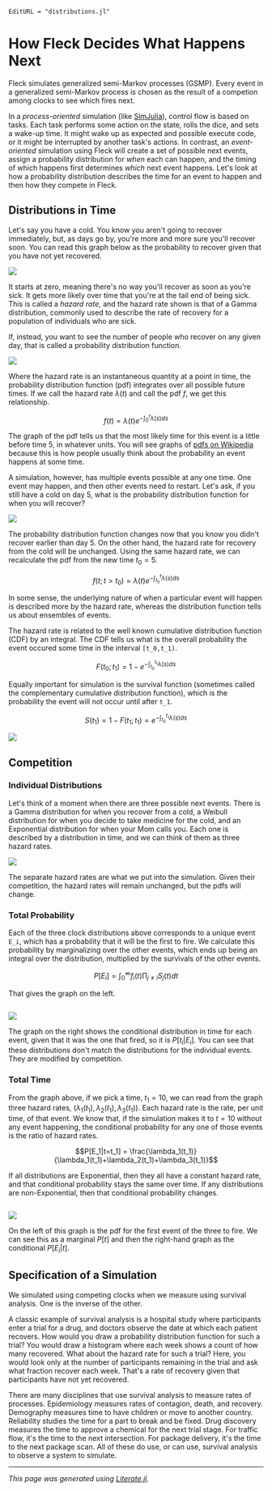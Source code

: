 ```@meta
EditURL = "distributions.jl"
```

# How Fleck Decides What Happens Next


Fleck simulates generalized semi-Markov processes (GSMP). Every event in a generalized semi-Markov process is chosen as the result of a competion among clocks to see which fires next.

In a *process-oriented* simulation (like [SimJulia](https://simjuliajl.readthedocs.io/en/stable/welcome.html)), control flow is based on tasks. Each task performs some action on the state, rolls the dice, and sets a wake-up time. It might wake up as expected and possible execute code, or it might be interrupted by another task's actions. In contrast, an *event-oriented* simulation using Fleck will create a set of possible next events, assign a probability distribution for *when* each can happen, and the timing of which happens first determines *which* next event happens. Let's look at how a probability distribution describes the time for an event to happen and then how they compete in Fleck.

## Distributions in Time

Let's say you have a cold. You know you aren't going to recover immediately, but, as days go by, you're more and more sure you'll recover soon. You can read this graph below as the probability to recover given that you have not yet recovered.

![](distributions-5.png)

It starts at zero, meaning there's no way you'll recover as soon as you're sick. It gets more likely over time that you're at the tail end of being sick. This is called a *hazard rate,* and the hazard rate shown is that of a Gamma distribution, commonly used to describe the rate of recovery for a population of individuals who are sick.

If, instead, you want to see the number of people who recover on any given day, that is called a probability distribution function.

![](distributions-7.png)

Where the hazard rate is an instantaneous quantity at a point in time, the probability distribution function (pdf) integrates over all possible future times. If we call the hazard rate $\lambda(t)$ and call the pdf $f$, we get this relationship.

```math
f(t) = \lambda(t) e^{-\int_0^t \lambda(s)ds}
```

The graph of the pdf tells us that the most likely time for this event is a little before time 5, in whatever units. You will see graphs of [pdfs on Wikipedia](https://en.wikipedia.org/wiki/Gamma_distribution#/media/File:Gamma_distribution_pdf.svg) because this is how people usually think about the probability an event happens at some time.

A simulation, however, has multiple events possible at any one time. One event may happen, and then other events need to restart. Let's ask, if you still have a cold on day 5, what is the probability distribution function for when you will recover?

![](distributions-9.png)

The probability distribution function changes now that you know you didn't recover earlier than day 5. On the other hand, the hazard rate for recovery from the cold will be unchanged. Using the same hazard rate, we can recalculate the pdf from the new time $t_0=5$.

```math
f(t;t>t_0) = \lambda(t) e^{-\int_{t_0}^t \lambda(s)ds}
```

In some sense, the underlying nature of when a particular event will happen is described more by the hazard rate, whereas the distribution function tells us about ensembles of events.

The hazard rate is related to the well known cumulative distribution function (CDF) by an integral. The CDF tells us what is the overall probability the event occured some time in the interval ``[t_0,t_1)``.

```math
F(t_0;t_1) = 1 - e^{-\int_{t_0}^{t_1} \lambda(s) ds}
```

Equally important for simulation is the survival function (sometimes called the complementary cumulative distribution function), which is the probability the event will not occur until after ``t_1``.

```math
S(t_1) = 1 - F(t_1;t_1) = e^{-\int_{t_0}^{t_1} \lambda(s) ds}
```

![](distributions-11.png)

## Competition

### Individual Distributions

Let's think of a moment when there are three possible next events. There is a Gamma distribution for when you recover from a cold, a Weibull distribution for when you decide to take medicine for the cold, and an Exponential distribution for when your Mom calls you. Each one is described by a distribution in time, and we can think of them as three hazard rates.

![](distributions-13.png)

The separate hazard rates are what we put into the simulation. Given their competition, the hazard rates will remain unchanged, but the pdfs will change.

### Total Probability

Each of the three clock distributions above corresponds to a unique event ``E_i``, which has a probability that it will be the first to fire. We calculate this probability by marginalizing over the other events, which ends up being an integral over the distribution, multiplied by the survivals of the other events.

```math
P[E_i] = \int_0^\infty f_i(t) \prod_{j\ne i} S_j(t) dt
```

That gives the graph on the left.

````julia

````
![](distributions-15.png)

The graph on the right shows the conditional distribution in time for each event, given that it was the one that fired, so it is $P[t_i | E_i]$. You can see that these distributions don't match the distributions for the individual events. They are modified by competition.


### Total Time

From the graph above, if we pick a time, $t_1=10$, we can read from the graph three hazard rates, $(\lambda_1(t_1),\lambda_2(t_1), \lambda_3(t_1))$. Each hazard rate is the rate, per unit time, of that event. We know that, if the simulation makes it to $t=10$ without any event happening, the conditional probability for any one of those events is the ratio of hazard rates.

```math
P[E_1|t=t_1] = \frac{\lambda_1(t_1)}{\lambda_1(t_1)+\lambda_2(t_1)+\lambda_3(t_1)}
```

If all distributions are Exponential, then they all have a constant hazard rate, and that conditional probability stays the same over time. If any distributions are non-Exponential, then that conditional probability changes.

````julia

````
![](distributions-17.png)

On the left of this graph is the pdf for the first event of the three to fire. We can see this as a marginal $P[t]$ and then the right-hand graph as the conditional $P[E_i|t]$.

## Specification of a Simulation

We simulated using competing clocks when we measure using survival analysis. One is the inverse of the other.

A classic example of survival analysis is a hospital study where participants enter a trial for a drug, and doctors observe the date at which each patient recovers. How would you draw a probability distribution function for such a trial? You would draw a histogram where each week shows a count of how many recovered. What about the hazard rate for such a trial? Here, you would look only at the number of participants remaining in the trial and ask what fraction recover each week. That's a rate of recovery given that participants have not yet recovered.

There are many disciplines that use survival analysis to measure rates of processes. Epidemiology measures rates of contagion, death, and recovery. Demography measures time to have children or move to another country. Reliability studies the time for a part to break and be fixed. Drug discovery measures the time to approve a chemical for the next trial stage. For traffic flow, it's the time to the next intersection. For package delivery, it's the time to the next package scan. All of these do use, or can use, survival analysis to observe a system to simulate.

---

*This page was generated using [Literate.jl](https://github.com/fredrikekre/Literate.jl).*

